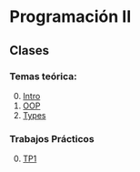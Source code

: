 # Programación II

## Clases

### Temas teórica:
0. [Intro](classes/Class-00-Introduction.slides.html)
1. [OOP](https://facultaddeingenieria.github.io/prog1/objects)
2. [Types](https://facultaddeingenieria.github.io/prog2/classes/Class-02-types.slides.html)


### Trabajos Prácticos
0. [TP1](https://github.com/FacultadDeIngenieria/prog2/blob/main/exercises/tp1)





